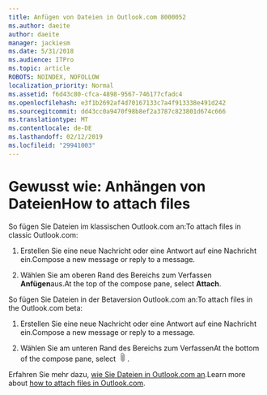```yaml
---
title: Anfügen von Dateien in Outlook.com 8000052
ms.author: daeite
author: daeite
manager: jackiesm
ms.date: 5/31/2018
ms.audience: ITPro
ms.topic: article
ROBOTS: NOINDEX, NOFOLLOW
localization_priority: Normal
ms.assetid: f6d43c80-cfca-4898-9567-746177cfadc4
ms.openlocfilehash: e3f1b2692af4d70167133c7a4f913338e491d242
ms.sourcegitcommit: dd43cc0a9470f98b8ef2a3787c823801d674c666
ms.translationtype: MT
ms.contentlocale: de-DE
ms.lasthandoff: 02/12/2019
ms.locfileid: "29941003"
---
```

# <a name="how-to-attach-files"></a><span data-ttu-id="cd014-102">Gewusst wie: Anhängen von Dateien</span><span class="sxs-lookup"><span data-stu-id="cd014-102">How to attach files</span></span>

<span data-ttu-id="cd014-103">So fügen Sie Dateien im klassischen Outlook.com an:</span><span class="sxs-lookup"><span data-stu-id="cd014-103">To attach files in classic Outlook.com:</span></span>
  
1. <span data-ttu-id="cd014-104">Erstellen Sie eine neue Nachricht oder eine Antwort auf eine Nachricht ein.</span><span class="sxs-lookup"><span data-stu-id="cd014-104">Compose a new message or reply to a message.</span></span>
    
2. <span data-ttu-id="cd014-105">Wählen Sie am oberen Rand des Bereichs zum Verfassen **Anfügen**aus.</span><span class="sxs-lookup"><span data-stu-id="cd014-105">At the top of the compose pane, select **Attach**.</span></span> 
    
<span data-ttu-id="cd014-106">So fügen Sie Dateien in der Betaversion Outlook.com an:</span><span class="sxs-lookup"><span data-stu-id="cd014-106">To attach files in the Outlook.com beta:</span></span>
  
1. <span data-ttu-id="cd014-107">Erstellen Sie eine neue Nachricht oder eine Antwort auf eine Nachricht ein.</span><span class="sxs-lookup"><span data-stu-id="cd014-107">Compose a new message or reply to a message.</span></span>
    
2. <span data-ttu-id="cd014-108">Wählen Sie am unteren Rand des Bereichs zum Verfassen</span><span class="sxs-lookup"><span data-stu-id="cd014-108">At the bottom of the compose pane, select</span></span> ![Anfügen](media/da223d01-5fe6-448c-a3a3-e2b5262da4b9.png)<span data-ttu-id="cd014-110">.</span><span class="sxs-lookup"><span data-stu-id="cd014-110"></span></span>
    
<span data-ttu-id="cd014-111">Erfahren Sie mehr dazu, [wie Sie Dateien in Outlook.com an](https://go.microsoft.com/fwlink/p/?linkid=2001702&amp;clcid=0x409).</span><span class="sxs-lookup"><span data-stu-id="cd014-111">Learn more about [how to attach files in Outlook.com](https://go.microsoft.com/fwlink/p/?linkid=2001702&amp;clcid=0x409).</span></span>
  

